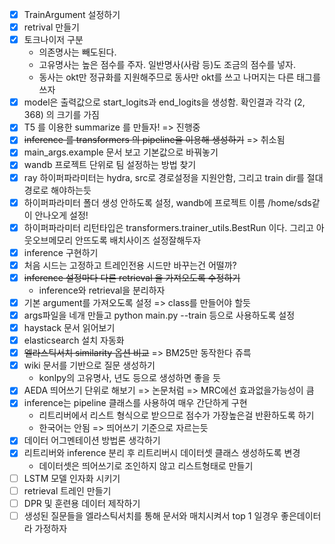 - [x] TrainArgument 설정하기
- [x] retrival 만들기
- [x] 토크나이저 구분
    - 의존명사는 빼도된다.
    - 고유명사는 높은 점수를 주자. 일반명사(사람 등)도 조금의 점수를 넣자.
    - 동사는 okt만 정규화를 지원해주므로 동사만 okt를 쓰고 나머지는 다른 태그를 쓰자
- [x] model은 출력값으로 start_logits과 end_logits을 생성함. 확인결과 각각 (2, 368) 의 크기를 가짐
- [x] T5 를 이용한 summarize 를 만들자! => 진행중
- [x] ~~inference 를 transformers 의 pipeline을 이용해 생성하기~~ => 취소됨
- [x] main_args.example 문서 보고 기본값으로 바꿔놓기
- [x] wandb 프로젝트 단위로 팀 설정하는 방법 찾기
- [x] ray 하이퍼파라미터는 hydra, src로 경로설정을 지원안함, 그리고 train dir를 절대경로로 해야하는듯
- [x] 하이퍼파라미터 폴더 생성 안하도록 설정, wandb에 프로젝트 이름 /home/sds같이 안나오게 설정!
- [x] 하이퍼파라미터 리턴타입은 transformers.trainer_utils.BestRun 이다. 그리고 아웃오브메모리 안뜨도록 배치사이즈 설정잘해두자
- [x] inference 구현하기
- [x] 처음 시드는 고정하고 트레인전용 시드만 바꾸는건 어떨까?
- [x] ~~inference 설정마다 다른 retrieval 을 가져오도록 수정하기~~
    - inference와 retrieval을 분리하자
- [x] 기본 argument를 가져오도록 설정 => class를 만들어야 할듯
- [x] args파일을 네개 만들고 python main.py --train 등으로 사용하도록 설정
- [x] haystack 문서 읽어보기
- [x] elasticsearch 설치 자동화
- [x] ~~엘라스틱서치 similarity 옵션 비교~~ => BM25만 동작한다 쥬륵
- [x] wiki 문서를 기반으로 질문 생성하기
    - konlpy의 고유명사, 년도 등으로 생성하면 좋을 듯
- [x] AEDA 띄어쓰기 단위로 해보기 => 논문처럼 => MRC에선 효과없을가능성이 큼
- [x] inference는 pipeline 클래스를 사용하여 매우 간단하게 구현
    - 리트리버에서 리스트 형식으로 받으므로 점수가 가장높은걸 반환하도록 하기
    - 한국어는 안됨 => 띄어쓰기 기준으로 자르는듯
- [x] 데이터 어그멘테이션 방법론 생각하기
- [x] 리트리버와 inference 분리 후 리트리버시 데이터셋 클래스 생성하도록 변경
    - 데이터셋은 띄어쓰기로 조인하지 않고 리스트형태로 만들기
- [ ] LSTM 모델 인자화 시키기
- [ ] retrieval 트레인 만들기
- [ ] DPR 및 훈련용 데이터 제작하기
- [ ] 생성된 질문들을 엘라스틱서치를 통해 문서와 매치시켜서 top 1 일경우 좋은데이터라 가정하자
